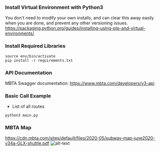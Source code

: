 ### Install Virtual Environment with Python3
You don't need to modify your own installs, and can clear this away easily when you are done, and prevent any other versioning issues.
https://packaging.python.org/guides/installing-using-pip-and-virtual-environments/

### Install Required Libraries
```
source env/bin/activate
pip install -r requirements.txt
```

### API Documentation
MBTA Swagger documentation: https://www.mbta.com/developers/v3-api


### Basic Call Example
* List of all routes
```
python3 main.py
```

### MBTA Map
https://cdn.mbta.com/sites/default/files/2020-05/subway-map-june2020-v34a-GLX-shuttle.pdf
![alt-text](https://cdn.mbta.com/sites/default/files/media/2020-11/subway-map-june2020-v34a-GLX-shuttle.png)




